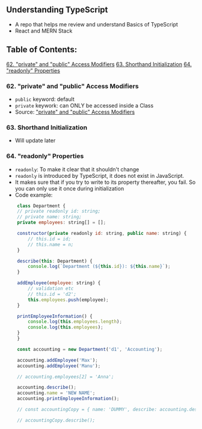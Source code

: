 ## Understanding TypeScript
- A repo that helps me review and understand Basics of TypeScript
- React and MERN Stack

## Table of Contents:
[62. "private" and "public" Access Modifiers](#62-private-and-public-access-modifiers)
[63. Shorthand Initialization](#63-shorthand-initialization)
[64. "readonly" Properties](#64-readonly-properties)

### 62. "private" and "public" Access Modifiers <a name="62-private-and-public-access-modifiers"></a>
- `public` keyword: default
- `private` keywork: can ONLY be accessed inside a Class
- Source: ["private" and "public" Access Modifiers](https://github.com/Huulamnguyen/understanding-typescript/tree/main/cl-interfaces-03-private-and-public)

### 63. Shorthand Initialization <a name="63-shorthand-initialization"></a>
- Will update later

### 64. "readonly" Properties <a name="64-readonly-properties"></a>
- `readonly`: To make it clear that it shouldn't change 
- `readonly` is introduced by TypeScript, it does not exist in JavaScript.
- It makes sure that if you try to write to its property thereafter, you fail. So you can only use it once during initialization
- Code example:

```javascript
    class Department {
    // private readonly id: string;
    // private name: string;
    private employees: string[] = [];

    constructor(private readonly id: string, public name: string) {
        // this.id = id;
        // this.name = n;
    }

    describe(this: Department) {
        console.log(`Department (${this.id}): ${this.name}`);
    }

    addEmployee(employee: string) {
        // validation etc
        // this.id = 'd2';
        this.employees.push(employee);
    }

    printEmployeeInformation() {
        console.log(this.employees.length);
        console.log(this.employees);
    }
    }

    const accounting = new Department('d1', 'Accounting');

    accounting.addEmployee('Max');
    accounting.addEmployee('Manu');

    // accounting.employees[2] = 'Anna';

    accounting.describe();
    accounting.name = 'NEW NAME';
    accounting.printEmployeeInformation();

    // const accountingCopy = { name: 'DUMMY', describe: accounting.describe };

    // accountingCopy.describe();
```
